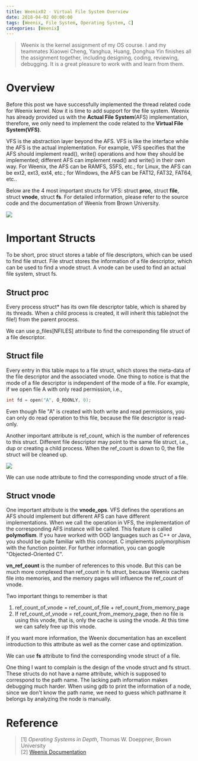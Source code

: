 ```yaml
---
title: Weenix02 - Virtual File System Overview
date: 2018-04-02 00:00:00
tags: [Weenix, File System, Operating System, C]
categories: [Weenix]
---
```


> Weenix is the kernel assignment of my OS course. I and my teammates Xiaowei Cheng, Yanghua, Huang, Donghua Yin finishes all the assignment together, including designing, coding, reviewing, debugging. It is a great pleasure to work with and learn from them.

# Overview
Before this post we have successfully implemented the thread related code for Weenix kernel. Now it is time to add support for the file system. Weenix has already provided us with the **Actual File System**(AFS) implementation, therefore, we only need to implement the code related to the **Virtual File System(VFS)**.

VFS is the abstraction layer beyond the AFS. VFS is like the interface while the AFS is the actual implementation. For example, VFS specifies that the AFS should implement read(), write() operations and how they should be implemented; different AFS can implement read() and write() in their own way. For Weenix, the AFS can be RAMFS, S5FS, etc.; for Linux, the AFS can be ext2, ext3, ext4, etc.; for Windows, the AFS can be FAT12, FAT32, FAT64, etc.. 

Below are the 4 most important structs for VFS: struct **proc**, struct **file**, struct **vnode**, struct **fs**. For detailed information, please refer to the source code and the documentation of Weenix from Brown University.

<img src="https://bytebucket.org/LarryTaoWang/pictureofblog/raw/f09ad8a1f1a76f16ab34c2dd0ac4702b4a324b00/Weenix/VFS%20structs.png">



# Important Structs 
To be short, proc struct stores a table of file descriptors, which can be used to find file struct. File struct stores the information of a file descriptor, which can be used to find a vnode struct. A vnode can be used to find an actual file system, struct fs. 

## Struct proc
Every process struct* has its own file descriptor table, which is shared by its threads. When a child process is created, it will inherit this table(not the file!) from the parent process. 

We can use p_files[NFILES] attribute to find the corresponding file struct of a file descriptor.


## Struct file
Every entry in this table maps to a file struct, which stores the meta-data of the file descriptor and the associated vnode. One thing to notice is that the mode of a file descriptor is independent of the mode of a file. For example, if we open file A with only read permission, i.e.,
```C
int fd = open("A", O_RDONLY, 0);
```
Even though file "A" is created with both write and read permissions, you can only do read operation to this file, because the file descriptor is read-only.

Another important attribute is ref_count, which is the number of references to this struct. Different file descriptor may point to the same file struct, i.e., dup or creating a child process. When the ref_count is down to 0, the file struct will be cleaned up. 

<img src="https://bytebucket.org/LarryTaoWang/pictureofblog/raw/f09ad8a1f1a76f16ab34c2dd0ac4702b4a324b00/Weenix/File%20Descriptor%20After%20Fork.png">

We can use node attribute to find the corresponding vnode struct of a file.

## Struct vnode
One important attribute is the **vnode_ops**. VFS defines the operations an AFS should implement but different AFS can have different implementations. When we call the operation in VFS, the implementation of the corresponding AFS instance will be called. This feature is called **polymofism**. If you have worked with OOD languages such as C++ or Java, you should be quite familiar with this concept. C implements polymorphism with the function pointer. For further information, you can google "Objected-Oriented C".

**vn_ref_count** is the number of references to this vnode. But this can be much more complexed than ref_count in fs struct, because Weenix caches file into memories, and the memory pages will influence the ref_count of vnode. 

Two important things to remember is that
 1. ref_count_of_vnode = ref_count_of_file + ref_count_from_memory_page
 2. If ref_count_of_vnode = ref_count_from_memory_page, then no file is using this vnode, that is, only the cache is using the vnode. At this time we can safely free up this vnode.

If you want more information, the Weenix documentation has an excellent introduction to this attribute as well as the corner case and optimization. 

We can use **fs** attribute to find the corresponding vnode struct of a file.

One thing I want to complain is the design of the vnode struct and fs struct. These structs do not have a name attribute, which is supposed to correspond to the path name. The lacking path information makes debugging much harder. When using gdb to print the information of a node, since we don't know the path name, we need to guess which pathname it belongs by analyzing the node is manually.

 
# Reference
> [1] _Operating Systems in Depth_, Thomas W. Doeppner, Brown University  
> [2] [Weenix Documentation
](https://cs.brown.edu/courses/cs167/content/weenix-doc.pdf)